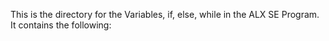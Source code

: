 This is the directory for the Variables, if, else, while in the ALX SE Program. It contains the following:
